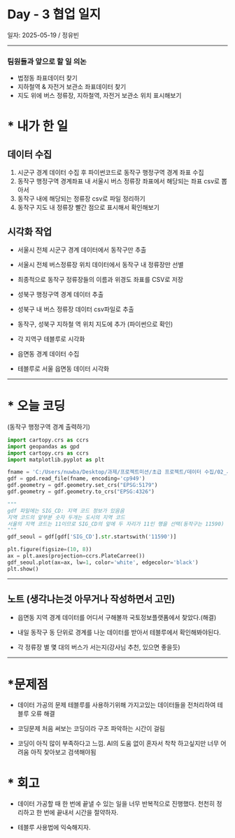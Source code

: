 # Day - 3 협업 일지

일자: 2025-05-19 / 정유빈

---

### 팀원들과 앞으로 할 일 의논

- 법정동 좌표데이터 찾기
- 지하철역 & 자전거 보관소 좌표데이터 찾기
- 지도 위에 버스 정류장, 지하철역, 자전거 보관소 위치 표시해보기

# \* 내가 한 일

## 데이터 수집

1. 시군구 경계 데이터 수집 후 파이썬코드로 동작구 행정구역 경계 좌표 수집
2. 동작구 행정구역 경계좌표 내 서울시 버스 정류장 좌표에서 해당되는 좌표 csv로 뽑아서
3. 동작구 내에 해당되는 정류장 csv로 파일 정리하기
4. 동작구 지도 내 정류장 빨간 점으로 표시해서 확인해보기

## 시각화 작업

- 서울시 전체 시군구 경계 데이터에서 동작구만 추출
- 서울시 전체 버스정류장 위치 데이터에서 동작구 내 정류장만 선별
- 최종적으로 동작구 정류장들의 이름과 위경도 좌표를 CSV로 저장

- 성북구 행정구역 경계 데이터 추출
- 성북구 내 버스 정류장 데이터 csv파일로 추출

- 동작구, 성북구 지하철 역 위치 지도에 추가 (파이썬으로 확인)

- 각 지역구 테블루로 시각화

- 읍면동 경계 데이터 수집
- 테블루로 서울 읍면동 데이터 시각화

---

# \* 오늘 코딩

(동작구 행정구역 경계 출력하기)

```python
import cartopy.crs as ccrs
import geopandas as gpd
import cartopy.crs as ccrs
import matplotlib.pyplot as plt

fname = 'C:/Users/nuwba/Desktop/과제/프로젝트미션/초급 프로젝트/데이터 수집/02_시군구_경계/sig.shp'
gdf = gpd.read_file(fname, encoding='cp949')
gdf.geometry = gdf.geometry.set_crs("EPSG:5179")
gdf.geometry = gdf.geometry.to_crs("EPSG:4326")

"""
gdf 파일에는 SIG_CD: 지역 코드 정보가 있음음
지역 코드의 앞부분 숫자 두개는 도시의 지역 코드
서울의 지역 코드는 11이므로 SIG_CD의 앞에 두 자리가 11인 행을 선택(동작구는 11590)
"""
gdf_seoul = gdf[gdf['SIG_CD'].str.startswith('11590')]

plt.figure(figsize=(10, 8))
ax = plt.axes(projection=ccrs.PlateCarree())
gdf_seoul.plot(ax=ax, lw=1, color='white', edgecolor='black')
plt.show()
```

---

## 노트 (생각나는것 아무거나 작성하면서 고민)

- 읍면동 지역 경계 데이터를 어디서 구해볼까
  국토정보플랫폼에서 찾았다.(해결)

- 내일 동작구 동 단위로 경계를 나눈 데이터를 받아서 테블루에서 확인해봐야된다.

- 각 정류장 별 몇 대의 버스가 서는지(강사님 추천, 있으면 좋을듯)

---

# \*문제점

- 데이터 가공의 문제
  테블루를 사용하기위해 가지고있는 데이터들을 전처리하여 테블루 오류 해결

- 코딩문제
  처음 써보는 코딩이라 구조 파악하는 시간이 걸림

- 코딩이 아직 많이 부족하다고 느낌.
  AI의 도움 없이 혼자서 착착 하고싶지만 너무 어려움 아직 찾아보고 검색해야됨

# \* 회고

- 데이터 가공할 때 한 번에 끝낼 수 있는 일을 너무 반복적으로 진행했다.
  천천히 정리하고 한 번에 끝내서 시간을 절약하자.

- 테블루 사용법에 익숙해지자.
